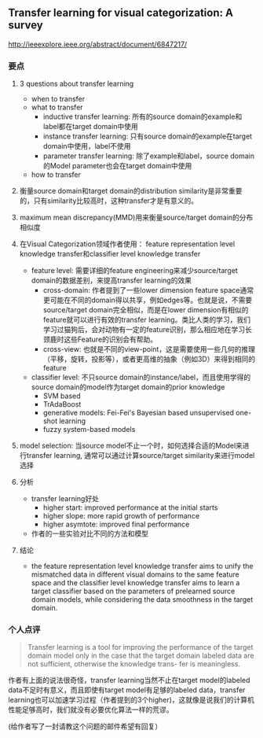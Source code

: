 ## Transfer learning for visual categorization: A survey

http://ieeexplore.ieee.org/abstract/document/6847217/

### 要点

1. 3 questions about transfer learning
    * when to transfer
    * what to transfer
        - inductive transfer learning: 所有的source domain的example和label都在target domain中使用
        - instance transfer learning: 只有source domain的example在target domain中使用，label不使用
        - parameter transfer learning: 除了example和label，source domain的Model parameter也会在target domain中使用
    * how to transfer
2. 衡量source domain和target domain的distribution similarity是非常重要的，只有similarity比较高时，这种transfer才是有意义的。
3. maximum mean discrepancy(MMD)用来衡量source/target domain的分布相似度
4. 在Visual Categorization领域作者使用： feature representation level knowledge transfer和classifier level knowledge transfer
    * feature level: 需要详细的feature engineering来减少source/target domain的数据差别，来提高transfer learning的效果
        - cross-domain: 作者提到了一些lower dimension feature space通常更可能在不同的domain得以共享，例如edges等。也就是说，不需要source/target domain完全相似，而是在lower dimension有相似的feature就可以进行有效的transfer learning。类比人类的学习，我们学习过猫狗后，会对动物有一定的feature识别，那么相应地在学习长颈鹿时这些Feature的识别会有帮助。
        - cross-view: 也就是不同的view-point，这是需要使用一些几何的推理（平移，旋转，投影等），或者更高维的抽象（例如3D）来得到相同的feature
    * classifier level: 不只source domain的instance/label，而且使用学得的source domain的model作为target domain的prior knowledge
        - SVM based
        - TrAdaBoost
        - generative models: Fei-Fei's Bayesian based unsupervised one-shot learning
        - fuzzy system-based models
5. model selection: 当source model不止一个时，如何选择合适的Model来进行transfer learning, 通常可以通过计算source/target similarity来进行model选择
6. 分析
    * transfer learning好处
        - higher start: improved performance at the initial starts
        - higher slope: more rapid growth of performance
        - higher asymtote: improved final performance
    * 作者的一些实验对比不同的方法和模型

7. 结论
    * the feature representation level knowledge transfer aims to unify the mismatched data in different visual domains to the same feature space and the classifier level knowledge transfer aims to learn a target classifier based on the parameters of prelearned source domain models, while considering the data smoothness in the target domain.


### 个人点评

> Transfer learning is a tool for improving the performance of the target domain model only in the case that the target domain labeled data are not sufficient, otherwise the knowledge trans- fer is meaningless.

作者有上面的说法很奇怪，transfer learning当然不止在target model的labeled data不足时有意义，而且即使有target model有足够的labeled data，transfer learning也可以加速学习过程（作者提到的3个higher)，这就像是说我们的计算机性能足够高时，我们就没有必要优化算法一样的荒谬。

(给作者写了一封请教这个问题的邮件希望有回复）
